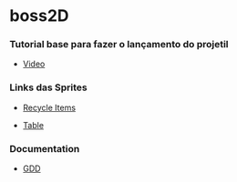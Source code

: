 # boss2D

### Tutorial base para fazer o lançamento do projetil

-  [Video](https://www.youtube.com/watch?v=QM8M0RainRI)

### Links das Sprites

- [Recycle Items](https://opengameart.org/content/recycle-items-set)

- [Table](https://opengameart.org/content/table-to-do-the-only-thing-worth-it-in-life)


### Documentation
- [GDD](https://docs.google.com/document/d/1qmFuAcXi8vnElTWXpIpGoTf-n4muAUE9BbnGDW3kVZM/edit?usp=sharing)
